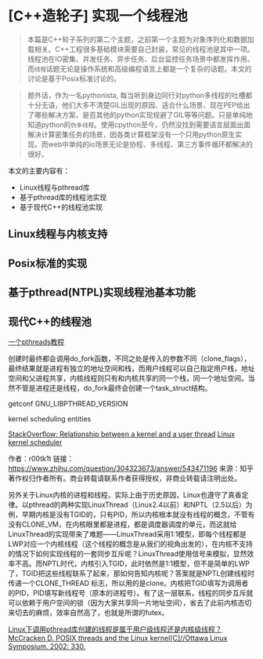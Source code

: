 # [C++造轮子] 实现一个线程池

> 本篇是C++轮子系列的第二个主题，之前第一个主题为对象序列化和数据加载相关。C++工程很多基础模块需要自己封装，常见的线程池是其中一项。线程池在IO密集、并发任务、异步任务、后台监控任务场景中都发挥作用。而`线程`话题无论是操作系统和高级编程语言上都是一个复杂的话题。本文的讨论是基于Posix标准讨论的。

> 题外话，作为一名pythonista, 每当听到身边同行对python多线程的吐槽都十分无语，他们大多不清楚GIL出现的原因、适合什么场景、现在PEP给出了哪些解决方案、是否其他的python实现规避了GIL等等问题。只是单纯地知道python的`伪多线程`。使用cpython至今，仍然没找到需要语言层面出面解决计算密集任务的场景，因各类计算框架没有一个只用python原生实现。而web中单纯的io场景无论是协程、多线程、第三方事件循环都解决的很好。

本文的主要内容有：

- Linux线程与pthread库
- 基于pthread库的线程池实现
- 基于现代C++的线程池实现


## Linux线程与内核支持

## Posix标准的实现

## 基于pthread(NTPL)实现线程池基本功能

## 现代C++的线程池


[一个pthreads教程](https://computing.llnl.gov/tutorials/pthreads/)

创建时最终都会调用do_fork函数，不同之处是传入的参数不同（clone_flags），最终结果就是进程有独立的地址空间和栈，而用户线程可以自己指定用户栈，地址空间和父进程共享，内核线程则只有和内核共享的同一个栈，同一个地址空间。当然不管是进程还是线程，do_fork最终会创建一个task_struct结构。

getconf GNU_LIBPTHREAD_VERSION

kernel scheduling entities 

[StackOverflow: Relationship between a kernel and a user thread](https://stackoverflow.com/questions/1178785/relationship-between-a-kernel-and-a-user-thread)
[Linux kernel scheduler](https://helix979.github.io/jkoo/post/os-scheduler/)

作者：r00tk1t
链接：https://www.zhihu.com/question/304323673/answer/543471196
来源：知乎
著作权归作者所有。商业转载请联系作者获得授权，非商业转载请注明出处。

另外关于Linux内核的进程和线程，实际上由于历史原因，Linux也遵守了真香定律。以pthread的两种实现LinuxThread（Linux2.4以前）和NPTL（2.5以后）为例，早期内核是没有TGID的，只有PID，所以内核根本就没有线程的概念，不管有没有CLONE_VM，在内核眼里都是进程，都是调度器调度的单元，而这就给LinuxThread的实现带来了难题——LinuxThread采用1:1模型，即每个线程都是LWP对应一个内核线程（这个线程的概念是从我们的视角出发的），在内核不支持的情况下如何实现线程的一套同步互斥呢？LinuxThread使用信号来模拟，显然效率不高。而NPTL时代，内核引入TGID，此时依然是1:1模型，但不是简单的LWP了，TGID把这些线程联系了起来，那如何告知内核呢？答案就是NPTL创建线程时传递一个CLONE_THREAD 标志，所以用的是clone。内核把TGID填写为调用者的PID，PID填写新线程号（原本的进程号）。有了这一层联系，线程的同步互斥就可以依赖于用户空间的锁（因为大家共享同一片地址空间），省去了此前内核态切来切去的麻烦，效率自然高了，也就是所谓的futex。


[Linux下调用pthread库创建的线程是属于用户级线程还是内核级线程？](https://www.zhihu.com/question/35128513/answer/148038406)
[McCracken D. POSIX threads and the Linux kernel[C]//Ottawa Linux Symposium. 2002: 330.](https://scholar.google.com.hk/scholar?hl=zh-CN&as_sdt=0%2C5&q=POSIX+Threads+and+the+Linux+Kernel&btnG=)